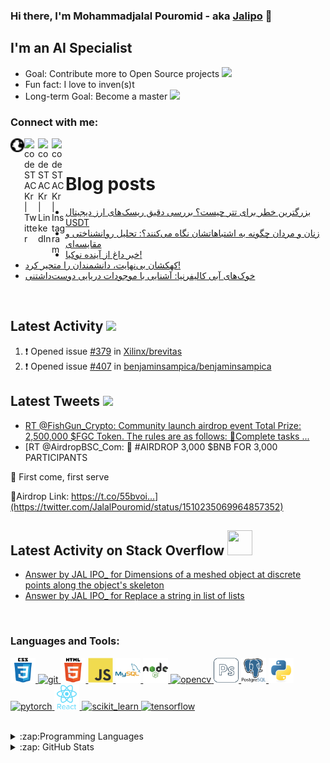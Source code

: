 ### Hi there, I'm Mohammadjalal Pouromid - aka [Jalipo][website] 👋
## I'm an AI Specialist

 
- Goal: Contribute more to Open Source projects <img src="https://media.giphy.com/media/WUlplcMpOCEmTGBtBW/giphy.gif" width="30">
- Fun fact: I love to inven(s)t
- Long-term Goal: Become a master <img src="https://media.giphy.com/media/BMyEGC1ZzwS6W2cc5n/giphy.gif"  width="30" >

### Connect with me:

[<img align="left" alt="codeSTACKr.com" width="22px" src="https://raw.githubusercontent.com/iconic/open-iconic/master/svg/globe.svg" />][website]
[<img align="left" alt="codeSTACKr | Twitter" width="22px" src="https://cdn.jsdelivr.net/npm/simple-icons@v3/icons/twitter.svg" />][twitter]
[<img align="left" alt="codeSTACKr | LinkedIn" width="22px" src="https://cdn.jsdelivr.net/npm/simple-icons@v3/icons/linkedin.svg" />][linkedin]
[<img align="left" alt="codeSTACKr | Instagram" width="22px" src="https://cdn.jsdelivr.net/npm/simple-icons@v3/icons/instagram.svg" />][instagram]

<br />

# Blog posts
<!-- BLOG-POST-LIST:START -->
- [بزرگترین خطر برای تتر چیست؟ بررسی دقیق ریسک‌های ارز دیجیتال USDT](https://cyberuni.ir/blog/%D8%A8%D8%B2%D8%B1%DA%AF%D8%AA%D8%B1%DB%8C%D9%86-%D8%AE%D8%B7%D8%B1-%D8%A8%D8%B1%D8%A7%DB%8C-%D8%AA%D8%AA%D8%B1-%DA%86%DB%8C%D8%B3%D8%AA-%D8%A8%D8%B1%D8%B1%D8%B3%DB%8C-%D8%AF%D9%82%DB%8C%D9%82-%D8%B1%DB%8C%D8%B3%DA%A9%D9%87%D8%A7%DB%8C-%D8%A7%D8%B1%D8%B2-%D8%AF%DB%8C%D8%AC%DB%8C%D8%AA%D8%A7%D9%84-usdt/)
- [زنان و مردان چگونه به اشتباهاتشان نگاه می‌کنند؟: تحلیل روانشناختی و مقایسه‌ای](https://cyberuni.ir/blog/%D8%B2%D9%86%D8%A7%D9%86-%D9%88-%D9%85%D8%B1%D8%AF%D8%A7%D9%86-%DA%86%DA%AF%D9%88%D9%86%D9%87-%D8%A8%D9%87-%D8%A7%D8%B4%D8%AA%D8%A8%D8%A7%D9%87%D8%A7%D8%AA%D8%B4%D8%A7%D9%86-%D9%86%DA%AF%D8%A7%D9%87-%D9%85%DB%8C%DA%A9%D9%86%D9%86%D8%AF-%D8%AA%D8%AD%D9%84%DB%8C%D9%84-%D8%B1%D9%88%D8%A7%D9%86%D8%B4%D9%86%D8%A7%D8%AE%D8%AA%DB%8C-%D9%88-%D9%85%D9%82%D8%A7%DB%8C%D8%B3%D9%87%D8%A7%DB%8C/)
- [خبر داغ از آینده نوکیا!](https://cyberuni.ir/blog/%D8%AE%D8%A8%D8%B1-%D8%AF%D8%A7%D8%BA-%D8%A7%D8%B2-%D8%A2%DB%8C%D9%86%D8%AF%D9%87-%D9%86%D9%88%DA%A9%DB%8C%D8%A7/)
- [کهکشان بی‌نهایت، دانشمندان را متحیر کرد!](https://cyberuni.ir/blog/%DA%A9%D9%87%DA%A9%D8%B4%D8%A7%D9%86-%D8%A8%DB%8C%D9%86%D9%87%D8%A7%DB%8C%D8%AA-%D8%AF%D8%A7%D9%86%D8%B4%D9%85%D9%86%D8%AF%D8%A7%D9%86-%D8%B1%D8%A7-%D9%85%D8%AA%D8%AD%DB%8C%D8%B1-%DA%A9%D8%B1%D8%AF/)
- [خوک‌های آبی کالیفرنیا: آشنایی با موجودات دریایی دوست‌داشتنی](https://cyberuni.ir/blog/%D8%AE%D9%88%DA%A9%D9%87%D8%A7%DB%8C-%D8%A2%D8%A8%DB%8C-%DA%A9%D8%A7%D9%84%DB%8C%D9%81%D8%B1%D9%86%DB%8C%D8%A7-%D8%A2%D8%B4%D9%86%D8%A7%DB%8C%DB%8C-%D8%A8%D8%A7-%D9%85%D9%88%D8%AC%D9%88%D8%AF%D8%A7%D8%AA-%D8%AF%D8%B1%DB%8C%D8%A7%DB%8C%DB%8C-%D8%AF%D9%88%D8%B3%D8%AA%D8%AF%D8%A7%D8%B4%D8%AA%D9%86%DB%8C/)
<!-- BLOG-POST-LIST:END -->


<br/>

## Latest Activity <img src="https://raw.githubusercontent.com/innng/innng/master/assets/kyubey.gif" width="80"> 
<!--START_SECTION:activity-->
1. ❗️ Opened issue [#379](https://github.com/Xilinx/brevitas/issues/379) in [Xilinx/brevitas](https://github.com/Xilinx/brevitas)
2. ❗️ Opened issue [#407](https://github.com/benjaminsampica/benjaminsampica/issues/407) in [benjaminsampica/benjaminsampica](https://github.com/benjaminsampica/benjaminsampica)
<!--END_SECTION:activity-->


## Latest Tweets <img src="https://media.giphy.com/media/26BRxIdjE82KNmVJm/giphy.gif" width="30"> 

<!-- TWITTER:START -->
- [RT @FishGun_Crypto: Community launch airdrop event
Total Prize: 2,500,000 $FGC Token. The rules are as follows:
🐡Complete tasks ...](https://twitter.com/JalalPouromid/status/1510434904487743493)
- [RT @AirdropBSC_Com: 🎁 #AIRDROP 3,000 $BNB FOR 3,000 PARTICIPANTS 

🎁 First come, first serve

🔗Airdrop Link: https://t.co/55bvoi...](https://twitter.com/JalalPouromid/status/1510235069964857352)
<!-- TWITTER:END -->

## Latest Activity on Stack Overflow  <img src="https://media.giphy.com/media/ule4vhcY1xEKQ/giphy.gif" height="40" width = '40'> 

<!-- STACKOVERFLOW:START -->
- [Answer by JAL IPO_ for Dimensions of a meshed object at discrete points along the object&#39;s skeleton](https://stackoverflow.com/questions/79000040/dimensions-of-a-meshed-object-at-discrete-points-along-the-objects-skeleton/79051975#79051975)
- [Answer by JAL IPO_ for Replace a string in list of lists](https://stackoverflow.com/questions/13781828/replace-a-string-in-list-of-lists/75055822#75055822)
<!-- STACKOVERFLOW:END -->

<br/>

  <h3 align="left">Languages and Tools:</h3>
<p align="left"> <a href="https://www.w3schools.com/css/" target="_blank"> <img src="https://raw.githubusercontent.com/devicons/devicon/master/icons/css3/css3-original-wordmark.svg" alt="css3" width="40" height="40"/> </a> <a href="https://git-scm.com/" target="_blank"> <img src="https://www.vectorlogo.zone/logos/git-scm/git-scm-icon.svg" alt="git" width="40" height="40"/> </a> <a href="https://www.w3.org/html/" target="_blank"> <img src="https://raw.githubusercontent.com/devicons/devicon/master/icons/html5/html5-original-wordmark.svg" alt="html5" width="40" height="40"/> </a> <a href="https://developer.mozilla.org/en-US/docs/Web/JavaScript" target="_blank"> <img src="https://raw.githubusercontent.com/devicons/devicon/master/icons/javascript/javascript-original.svg" alt="javascript" width="40" height="40"/> </a> <a href="https://www.mysql.com/" target="_blank"> <img src="https://raw.githubusercontent.com/devicons/devicon/master/icons/mysql/mysql-original-wordmark.svg" alt="mysql" width="40" height="40"/> </a> <a href="https://nodejs.org" target="_blank"> <img src="https://raw.githubusercontent.com/devicons/devicon/master/icons/nodejs/nodejs-original-wordmark.svg" alt="nodejs" width="40" height="40"/> </a> <a href="https://opencv.org/" target="_blank"> <img src="https://www.vectorlogo.zone/logos/opencv/opencv-icon.svg" alt="opencv" width="40" height="40"/> </a> <a href="https://www.photoshop.com/en" target="_blank"> <img src="https://raw.githubusercontent.com/devicons/devicon/master/icons/photoshop/photoshop-line.svg" alt="photoshop" width="40" height="40"/> </a> <a href="https://www.postgresql.org" target="_blank"> <img src="https://raw.githubusercontent.com/devicons/devicon/master/icons/postgresql/postgresql-original-wordmark.svg" alt="postgresql" width="40" height="40"/> </a> <a href="https://www.python.org" target="_blank"> <img src="https://raw.githubusercontent.com/devicons/devicon/master/icons/python/python-original.svg" alt="python" width="40" height="40"/> </a> <a href="https://pytorch.org/" target="_blank"> <img src="https://www.vectorlogo.zone/logos/pytorch/pytorch-icon.svg" alt="pytorch" width="40" height="40"/> </a> <a href="https://reactjs.org/" target="_blank"> <img src="https://raw.githubusercontent.com/devicons/devicon/master/icons/react/react-original-wordmark.svg" alt="react" width="40" height="40"/> </a> <a href="https://scikit-learn.org/" target="_blank"> <img src="https://upload.wikimedia.org/wikipedia/commons/0/05/Scikit_learn_logo_small.svg" alt="scikit_learn" width="40" height="40"/> </a> <a href="https://www.tensorflow.org" target="_blank"> <img src="https://www.vectorlogo.zone/logos/tensorflow/tensorflow-icon.svg" alt="tensorflow" width="40" height="40"/> </a> </p>

<br/>



<details>
  <summary>:zap:Programming Languages</summary>

  [![Top Langs](https://github-readme-stats.vercel.app/api/top-langs/?username=iamjalipo)](https://github.com/anuraghazra/github-readme-stats)

</details>

<details>
  <summary>:zap: GitHub Stats</summary>

  <img align="left" alt="jalipo" src="https://github-readme-stats.codestackr.vercel.app/api?username=iamjalipo&theme=vue&show_icons=true&hide_border=true" />

</details>




[website]: https://iamjalipo.github.io/
[twitter]: https://twitter.com/JalalPouromid
[instagram]: https://www.instagram.com/jalipo_/
[linkedin]: https://www.linkedin.com/in/mohammadjalal-pouromid-9568901b0

